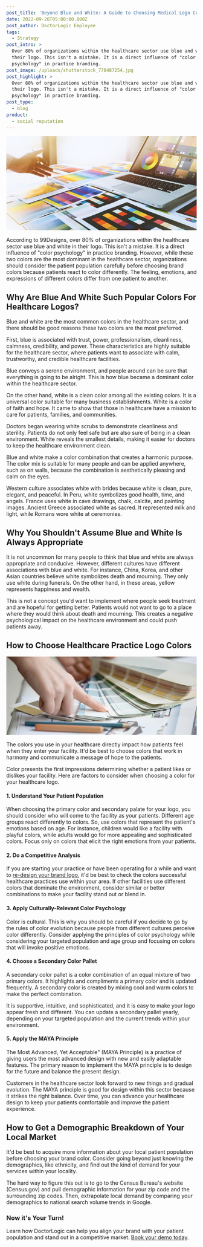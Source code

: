 ```yaml
---
post_title: 'Beyond Blue and White: A Guide to Choosing Medical Logo Colors'
date: 2022-09-26T05:00:00.000Z
post_author: DoctorLogic Employee
tags:
  - Strategy
post_intro: >
  Over 80% of organizations within the healthcare sector use blue and white in
  their logo. This isn't a mistake. It is a direct influence of "color
  psychology" in practice branding.
post_image: /uploads/shutterstock_778487254.jpg
post_highlight: >
  Over 80% of organizations within the healthcare sector use blue and white in
  their logo. This isn't a mistake. It is a direct influence of "color
  psychology" in practice branding.
post_type:
  - blog
product:
  - social reputation
---
```


![](/uploads/shutterstock_1017155545.jpg)

According to 99Designs, over 80% of organizations within the healthcare sector use blue and white in their logo. This isn't a mistake. It is a direct influence of "color psychology" in practice branding. However, while these two colors are the most dominant in the healthcare sector, organizations should consider the patient population carefully before choosing brand colors because patients react to color differently. The feeling, emotions, and expressions of different colors differ from one patient to another.

## **Why Are Blue And White Such Popular Colors For Healthcare Logos?**

Blue and white are the most common colors in the healthcare sector, and there should be good reasons these two colors are the most preferred.

First, blue is associated with trust, power, professionalism, cleanliness, calmness, credibility, and power. These characteristics are highly suitable for the healthcare sector, where patients want to associate with calm, trustworthy, and credible healthcare facilities.

Blue conveys a serene environment, and people around can be sure that everything is going to be alright. This is how blue became a dominant color within the healthcare sector.

On the other hand, white is a clean color among all the existing colors. It is a universal color suitable for many business establishments. White is a color of faith and hope. It came to show that those in healthcare have a mission to care for patients, families, and communities.

Doctors began wearing white scrubs to demonstrate cleanliness and sterility. Patients do not only feel safe but are also sure of being in a clean environment. White reveals the smallest details, making it easier for doctors to keep the healthcare environment clean.

Blue and white make a color combination that creates a harmonic purpose. The color mix is suitable for many people and can be applied anywhere, such as on walls, because the combination is aesthetically pleasing and calm on the eyes.

Western culture associates white with brides because white is clean, pure, elegant, and peaceful. In Peru, white symbolizes good health, time, and angels. France uses white in cave drawings, chalk, calcite, and painting images. Ancient Greece associated white as sacred. It represented milk and light, while Romans wore white at ceremonies.

## **Why You Shouldn't Assume Blue and White Is Always Appropriate**

It is not uncommon for many people to think that blue and white are always appropriate and conducive. However, different cultures have different associations with blue and white. For instance, China, Korea, and other Asian countries believe white symbolizes death and mourning. They only use white during funerals. On the other hand, in these areas, yellow represents happiness and wealth.

This is not a concept you'd want to implement where people seek treatment and are hopeful for getting better. Patients would not want to go to a place where they would think about death and mourning. This creates a negative psychological impact on the healthcare environment and could push patients away.

## **How to Choose Healthcare Practice Logo Colors**

![](/uploads/shutterstock_556166371.jpg)

The colors you use in your healthcare directly impact how patients feel when they enter your facility. It'd be best to choose colors that work in harmony and communicate a message of hope to the patients.

Color presents the first impressions determining whether a patient likes or dislikes your facility. Here are factors to consider when choosing a color for your healthcare logo.

#### **1. Understand Your Patient Population**

When choosing the primary color and secondary palate for your logo, you should consider who will come to the facility as your patients. Different age groups react differently to colors. So, use colors that represent the patient's emotions based on age. For instance, children would like a facility with playful colors, while adults would go for more appealing and sophisticated colors. Focus only on colors that elicit the right emotions from your patients.

#### **2. Do a Competitive Analysis**

If you are starting your practice or have been operating for a while and want to [re-design your brand logo](https://doctorlogic.com/blog/8-essential-tips-for-designing-your-brand-logo), it'd be best to check the colors successful healthcare practices use within your area. If other facilities use different colors that dominate the environment, consider similar or better combinations to make your facility stand out or blend in.

#### **3. Apply Culturally-Relevant Color Psychology**

Color is cultural. This is why you should be careful if you decide to go by the rules of color evolution because people from different cultures perceive color differently. Consider applying the principles of color psychology while considering your targeted population and age group and focusing on colors that will invoke positive emotions.

#### **4. Choose a Secondary Color Pallet**

A secondary color pallet is a color combination of an equal mixture of two primary colors. It highlights and compliments a primary color and is updated frequently. A secondary color is created by mixing cool and warm colors to make the perfect combination.

It is supportive, intuitive, and sophisticated, and it is easy to make your logo appear fresh and different. You can update a secondary pallet yearly, depending on your targeted population and the current trends within your environment.

#### **5. Apply the MAYA Principle**

The Most Advanced, Yet Acceptable" (MAYA Principle) is a practice of giving users the most advanced design with new and easily adaptable features. The primary reason to implement the MAYA principle is to design for the future and balance the present design.

Customers in the healthcare sector look forward to new things and gradual evolution. The MAYA principle is good for design within this sector because it strikes the right balance. Over time, you can advance your healthcare design to keep your patients comfortable and improve the patient experience.

## **How to Get a Demographic Breakdown of Your Local Market**

It'd be best to acquire more information about your local patient population before choosing your brand color. Consider going beyond just knowing the demographics, like ethnicity, and find out the kind of demand for your services within your locality.

The hard way to figure this out is to go to the Census Bureau's website (Census.gov) and pull demographic information for your zip code and the surrounding zip codes. Then, extrapolate local demand by comparing your demographics to national search volume trends in Google.

### **Now it's Your Turn!**

Learn how DoctorLogic can help you align your brand with your patient population and stand out in a competitive market. [Book your demo today](https://growth.doctorlogic.com/get-a-demo).

